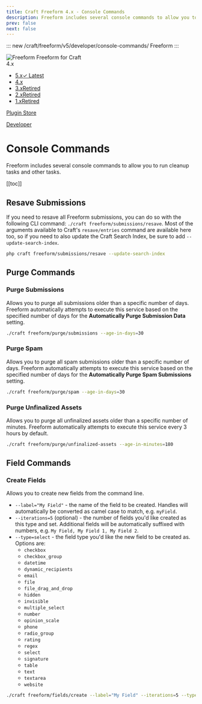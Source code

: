```yaml
---
title: Craft Freeform 4.x - Console Commands
description: Freeform includes several console commands to allow you to run cleanup tasks and other tasks.
prev: false
next: false
---
```


<meta property="og:image" content="https://docs.solspace.com/extras/social/craft/freeform/freeform.png" />

::: new /craft/freeform/v5/developer/console-commands/
Freeform
:::

<div id="pr-heading">
    <img src="https://docs.solspace.com/extras/icons/products/freeform-icon.png" alt="Freeform" class="pr-image">
    <span class="pr-name">Freeform</span>
    <span class="pr-category">for Craft</span>
    <div class="pr-v-wrapper">
        <div class="pr-v">
            <span class="pr-v-v">4.x</span>
            <span class="pr-v-arrow arrow down"></span>
        </div>
        <ul class="pr-v-list">
            <li><a href="/craft/freeform/v5/">5.x<span class="pr-v-type pr-latest">✓ Latest</span></a></li>
            <li><a href="/craft/freeform/v4/">4.x</a></li>
            <li><a href="/craft/freeform/v3/">3.x<span class="pr-v-type pr-retired">Retired</span></a></li>
            <li><a href="/craft/freeform/v2/">2.x<span class="pr-v-type pr-retired">Retired</span></a></li>
            <li><a href="/craft/freeform/v1/">1.x<span class="pr-v-type pr-retired">Retired</span></a></li>
        </ul>
    </div>
    <div class="pr-buy">
        <a href="https://plugins.craftcms.com/freeform" class="button button-blue"><span class="external-url">Plugin Store</span></a>
    </div>
</div>

<span class="page-section"><a href="/craft/freeform/v4/developer/">Developer</a></span>

# Console Commands

Freeform includes several console commands to allow you to run cleanup tasks and other tasks.


[[toc]]


## Resave Submissions <Badge type="feature" text="4.1.16+" /> 
If you need to resave all Freeform submissions, you can do so with the following CLI command: `./craft freeform/submissions/resave`. Most of the arguments available to Craft's `resave/entries` command are available here too, so if you need to also update the Craft Search Index, be sure to add `--update-search-index`.

``` sh command-line
php craft freeform/submissions/resave --update-search-index
```


## Purge Commands

### Purge Submissions <Badge type="pro" text="Pro" />
Allows you to purge all submissions older than a specific number of days. Freeform automatically attempts to execute this service based on the specified number of days for the **Automatically Purge Submission Data** setting.

``` sh command-line
./craft freeform/purge/submissions --age-in-days=30
```

### Purge Spam
Allows you to purge all spam submissions older than a specific number of days. Freeform automatically attempts to execute this service based on the specified number of days for the **Automatically Purge Spam Submissions** setting.

``` sh command-line
./craft freeform/purge/spam --age-in-days=30
```

### Purge Unfinalized Assets
Allows you to purge all unfinalized assets older than a specific number of minutes. Freeform automatically attempts to execute this service every 3 hours by default.

``` sh command-line
./craft freeform/purge/unfinalized-assets --age-in-minutes=180
```


## Field Commands

### Create Fields
Allows you to create new fields from the command line.

- `--label="My Field"` - the name of the field to be created. Handles will automatically be converted as camel case to match, e.g. `myField`.
- `--iterations=5` (optional) - the number of fields you'd like created as this type and set. Additional fields will be automatically suffixed with numbers, e.g. `My Field, My Field 1, My Field 2`.
- `--type=select` - the field type you'd like the new field to be created as. Options are:
    - `checkbox`
    - `checkbox_group`
    - `datetime`
    - `dynamic_recipients`
    - `email`
    - `file`
    - `file_drag_and_drop`
    - `hidden`
    - `invisible`
    - `multiple_select`
    - `number`
    - `opinion_scale`
    - `phone`
    - `radio_group`
    - `rating`
    - `regex`
    - `select`
    - `signature`
    - `table`
    - `text`
    - `textarea`
    - `website`


``` sh command-line
./craft freeform/fields/create --label="My Field" --iterations=5 --type=select
```